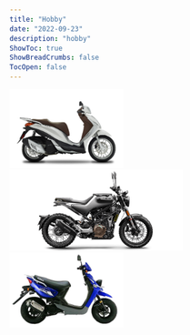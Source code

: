 ```yaml
---
title: "Hobby"
date: "2022-09-23"
description: "hobby"
ShowToc: true
ShowBreadCrumbs: false
TocOpen: false
---
```


<img src="/medley.png" alt="alt" width="200"/>
<img src="/husky.png" alt="alt" width="305"/>
<img src="/booster.png" alt="alt" width="200"/>